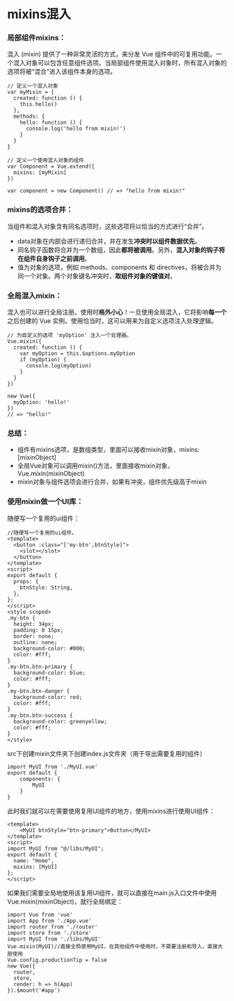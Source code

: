 # mixins混入
### 局部组件mixins：
混入 (mixin) 提供了一种非常灵活的方式，来分发 Vue 组件中的可复用功能。一个混入对象可以包含任意组件选项。当局部组件使用混入对象时，所有混入对象的选项将被“混合”进入该组件本身的选项。

```
// 定义一个混入对象
var myMixin = {
  created: function () {
    this.hello()
  },
  methods: {
    hello: function () {
      console.log('hello from mixin!')
    }
  }
}

// 定义一个使用混入对象的组件
var Component = Vue.extend({
  mixins: [myMixin]
})

var component = new Component() // => "hello from mixin!"
```

### mixins的选项合并：
当组件和混入对象含有同名选项时，这些选项将以恰当的方式进行“合并”。

- data对象在内部会进行递归合并，并在发生**冲突时以组件数据优先**。
- 同名钩子函数将合并为一个数组，因此**都将被调用**。另外，**混入对象的钩子将在组件自身钩子之前调用**。
- 值为对象的选项，例如 methods、components 和 directives，将被合并为同一个对象。两个对象键名冲突时，**取组件对象的键值对**。
### 全局混入mixin：
混入也可以进行全局注册。使用时**格外小心**！一旦使用全局混入，它将影响**每一个**之后创建的 Vue 实例。使用恰当时，这可以用来为自定义选项注入处理逻辑。

```
// 为自定义的选项 'myOption' 注入一个处理器。
Vue.mixin({
  created: function () {
    var myOption = this.$options.myOption
    if (myOption) {
      console.log(myOption)
    }
  }
})

new Vue({
  myOption: 'hello!'
})
// => "hello!"
```

### 总结：

- 组件有mixins选项，是数组类型，里面可以接收mixin对象，mixins:[mixinObject]
- 全局Vue对象可以调用mixin()方法，里面接收mixin对象，Vue.mixin(mixinObject)
- mixin对象与组件选项会进行合并，如果有冲突，组件优先级高于mixin
### 使用mixin做一个UI库：
随便写一个复用的ui组件：

```vue
//随便写一个复用的ui组件。
<template>
  <button :class="['my-btn',btnStyle]">
    <slot></slot>
  </button>
</template>
<script>
export default {
  props: {
    btnStyle: String,
  },
};
</script>
<style scoped>
.my-btn {
  height: 34px;
  padding: 0 15px;
  border: none;
  outline: none;
  background-color: #000;
  color: #fff;
}
.my-btn.btn-primary {
  background-color: blue;
  color: #fff;
}
.my-btn.btn-danger {
  background-color: red;
  color: #fff;
}
.my-btn.btn-success {
  background-color: greenyellow;
  color: #fff;
}
</style>
```

src下创建mixin文件夹下创建index.js文件夹（用于导出需要复用的组件）

```
import MyUI from './MyUI.vue'
export default {
    components: {
        MyUI
    }
}
```

此时我们就可以在需要使用复用UI组件的地方，使用mixins进行使用UI组件：

```vue
<template>
	<MyUI btnStyle="btn-primary">Button</MyUI>
</template>
<script>
import MyUI from "@/libs/MyUI";
export default {
  name: "Home",
  mixins: [MyUI]
};
</script>
```

如果我们需要全局地使用该复用UI组件，就可以直接在main.js入口文件中使用Vue.mixin(mixinObject)，就行全局绑定：

```
import Vue from 'vue'
import App from './App.vue'
import router from './router'
import store from './store'
import MyUI from './libs/MyUI'
Vue.mixin(MyUI)//直接全局使用MyUI，在其他组件中使用时，不需要注册和导入，直接大胆使用
Vue.config.productionTip = false
new Vue({
  router,
  store,
  render: h => h(App)
}).$mount('#app')
```

